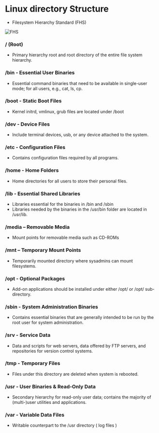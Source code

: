 # Linux directory Structure

- Filesystem Hierarchy Standard (FHS)

![FHS](https://media.geeksforgeeks.org/wp-content/uploads/linuxDir.jpg)

### / (Root) 
- Primary hierarchy root and root directory of the entire file system hierarchy. 

### /bin - Essential User Binaries
- Essential command binaries that need to be available in single-user mode; for all users, e.g., cat, ls, cp. 

### /boot - Static Boot Files
- Kernel initrd, vmlinux, grub files are located under /boot

### /dev - Device Files
- Include terminal devices, usb, or any device attached to the system.

### /etc - Configuration Files
- Contains configuration files required by all programs.

### /home - Home Folders
- Home directories for all users to store their personal files.

### /lib - Essential Shared Libraries
- Libraries essential for the binaries in /bin and /sbin
- Libraries needed by the binaries in the /usr/bin folder are located in /usr/lib.

### /media – Removable Media
- Mount points for removable media such as CD-ROMs

### /mnt – Temporary Mount Points
- Temporarily mounted directory where sysadmins can mount filesystems.

### /opt - Optional Packages
- Add-on applications should be installed under either /opt/ or /opt/ sub-directory.

### /sbin - System Administration Binaries
- Contains essential binaries that are generally intended to be run by the root user for system administration.

### /srv - Service Data
- Data and scripts for web servers, data offered by FTP servers, and repositories for version control systems.

### /tmp - Temporary Files
- Files under this directory are deleted when system is rebooted.

### /usr - User Binaries & Read-Only Data
- Secondary hierarchy for read-only user data; contains the majority of (multi-)user utilities and applications.

### /var - Variable Data Files
- Writable counterpart to the /usr directory ( log files )
